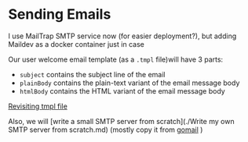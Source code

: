 # Sending Emails

I use MailTrap SMTP service now (for easier deployment?), but adding Maildev as a docker container just in case

Our user welcome email template (as a `.tmpl` file)will have 3 parts:

- `subject` contains the subject line of the email
- `plainBody` contains the plain-text variant of the email message body
- `htmlBody` contains the HTML variant of the email message body

[Revisiting tmpl file](Revisiting%20tmpl%20file.md)

Also, we will [write a small SMTP server from scratch](./Write my own SMTP server from scratch.md) (mostly copy it from [gomail](https://github.com/go-gomail/gomail) )


